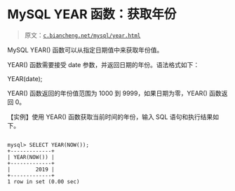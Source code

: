 # MySQL YEAR 函数：获取年份

> 原文：[`c.biancheng.net/mysql/year.html`](http://c.biancheng.net/mysql/year.html)

MySQL YEAR() 函数可以从指定日期值中来获取年份值。

YEAR() 函数需要接受 date 参数，并返回日期的年份。语法格式如下：

YEAR(date);

YEAR() 函数返回的年份值范围为 1000 到 9999，如果日期为零，YEAR() 函数返回 0。

【实例】使用 YEAR() 函数获取当前时间的年份，输入 SQL 语句和执行结果如下。

```

mysql> SELECT YEAR(NOW());
+-------------+
| YEAR(NOW()) |
+-------------+
|        2019 |
+-------------+
1 row in set (0.00 sec)
```